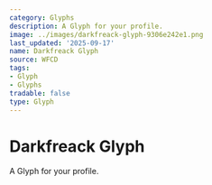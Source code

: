 ```yaml
---
category: Glyphs
description: A Glyph for your profile.
image: ../images/darkfreack-glyph-9306e242e1.png
last_updated: '2025-09-17'
name: Darkfreack Glyph
source: WFCD
tags:
- Glyph
- Glyphs
tradable: false
type: Glyph
---
```


# Darkfreack Glyph

A Glyph for your profile.


